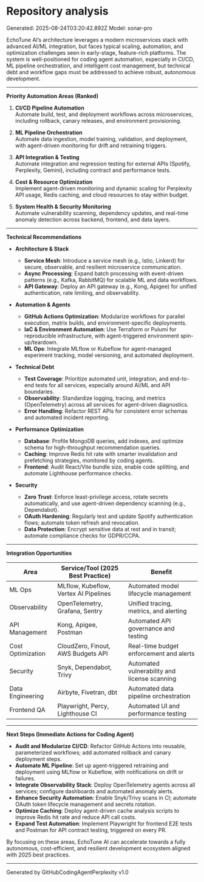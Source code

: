 # Repository analysis
Generated: 2025-08-24T03:20:42.892Z
Model: sonar-pro

EchoTune AI’s architecture leverages a modern microservices stack with advanced AI/ML integration, but faces typical scaling, automation, and optimization challenges seen in early-stage, feature-rich platforms. The system is well-positioned for coding agent automation, especially in CI/CD, ML pipeline orchestration, and intelligent cost management, but technical debt and workflow gaps must be addressed to achieve robust, autonomous development.

---

**Priority Automation Areas (Ranked)**

1. **CI/CD Pipeline Automation**  
   Automate build, test, and deployment workflows across microservices, including rollback, canary releases, and environment provisioning.

2. **ML Pipeline Orchestration**  
   Automate data ingestion, model training, validation, and deployment, with agent-driven monitoring for drift and retraining triggers.

3. **API Integration & Testing**  
   Automate integration and regression testing for external APIs (Spotify, Perplexity, Gemini), including contract and performance tests.

4. **Cost & Resource Optimization**  
   Implement agent-driven monitoring and dynamic scaling for Perplexity API usage, Redis caching, and cloud resources to stay within budget.

5. **System Health & Security Monitoring**  
   Automate vulnerability scanning, dependency updates, and real-time anomaly detection across backend, frontend, and data layers.

---

**Technical Recommendations**

- **Architecture & Stack**
  - **Service Mesh**: Introduce a service mesh (e.g., Istio, Linkerd) for secure, observable, and resilient microservice communication.
  - **Async Processing**: Expand batch processing with event-driven patterns (e.g., Kafka, RabbitMQ) for scalable ML and data workflows.
  - **API Gateway**: Deploy an API gateway (e.g., Kong, Apigee) for unified authentication, rate limiting, and observability.

- **Automation & Agents**
  - **GitHub Actions Optimization**: Modularize workflows for parallel execution, matrix builds, and environment-specific deployments.
  - **IaC & Environment Automation**: Use Terraform or Pulumi for reproducible infrastructure, with agent-triggered environment spin-up/teardown.
  - **ML Ops**: Integrate MLflow or Kubeflow for agent-managed experiment tracking, model versioning, and automated deployment.

- **Technical Debt**
  - **Test Coverage**: Prioritize automated unit, integration, and end-to-end tests for all services, especially around AI/ML and API boundaries.
  - **Observability**: Standardize logging, tracing, and metrics (OpenTelemetry) across all services for agent-driven diagnostics.
  - **Error Handling**: Refactor REST APIs for consistent error schemas and automated incident reporting.

- **Performance Optimization**
  - **Database**: Profile MongoDB queries, add indexes, and optimize schema for high-throughput recommendation queries.
  - **Caching**: Improve Redis hit rate with smarter invalidation and prefetching strategies, monitored by coding agents.
  - **Frontend**: Audit React/Vite bundle size, enable code splitting, and automate Lighthouse performance checks.

- **Security**
  - **Zero Trust**: Enforce least-privilege access, rotate secrets automatically, and use agent-driven dependency scanning (e.g., Dependabot).
  - **OAuth Hardening**: Regularly test and update Spotify authentication flows; automate token refresh and revocation.
  - **Data Protection**: Encrypt sensitive data at rest and in transit; automate compliance checks for GDPR/CCPA.

---

**Integration Opportunities**

| Area                | Service/Tool (2025 Best Practice)         | Benefit                                      |
|---------------------|-------------------------------------------|----------------------------------------------|
| ML Ops              | MLflow, Kubeflow, Vertex AI Pipelines     | Automated model lifecycle management         |
| Observability       | OpenTelemetry, Grafana, Sentry            | Unified tracing, metrics, and alerting       |
| API Management      | Kong, Apigee, Postman                     | Automated API governance and testing         |
| Cost Optimization   | CloudZero, Finout, AWS Budgets API        | Real-time budget enforcement and alerts      |
| Security            | Snyk, Dependabot, Trivy                   | Automated vulnerability and license scanning |
| Data Engineering    | Airbyte, Fivetran, dbt                    | Automated data pipeline orchestration        |
| Frontend QA         | Playwright, Percy, Lighthouse CI          | Automated UI and performance testing         |

---

**Next Steps (Immediate Actions for Coding Agent)**

- **Audit and Modularize CI/CD**: Refactor GitHub Actions into reusable, parameterized workflows; add automated rollback and canary deployment steps.
- **Automate ML Pipeline**: Set up agent-triggered retraining and deployment using MLflow or Kubeflow, with notifications on drift or failures.
- **Integrate Observability Stack**: Deploy OpenTelemetry agents across all services; configure dashboards and automated anomaly alerts.
- **Enhance Security Automation**: Enable Snyk/Trivy scans in CI; automate OAuth token lifecycle management and secrets rotation.
- **Optimize Caching**: Deploy agent-driven cache analysis scripts to improve Redis hit rate and reduce API call costs.
- **Expand Test Automation**: Implement Playwright for frontend E2E tests and Postman for API contract testing, triggered on every PR.

By focusing on these areas, EchoTune AI can accelerate towards a fully autonomous, cost-efficient, and resilient development ecosystem aligned with 2025 best practices.

---
Generated by GitHubCodingAgentPerplexity v1.0